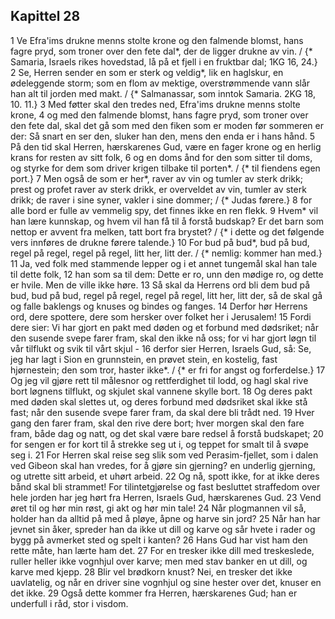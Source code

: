 ## Kapittel 28

1 Ve Efra'ims drukne menns stolte krone og den falmende blomst, hans fagre pryd, som troner over den fete dal*, der de ligger drukne av vin. / {* Samaria, Israels rikes hovedstad, lå på et fjell i en fruktbar dal; 1KG 16, 24.}
2 Se, Herren sender en som er sterk og veldig*, lik en haglskur, en ødeleggende storm; som en flom av mektige, overstrømmende vann slår han alt til jorden med makt. / {* Salmanassar, som inntok Samaria. 2KG 18, 10. 11.}
3 Med føtter skal den tredes ned, Efra'ims drukne menns stolte krone,
4 og med den falmende blomst, hans fagre pryd, som troner over den fete dal, skal det gå som med den fiken som er moden før sommeren er der: Så snart en ser den, sluker han den, mens den enda er i hans hånd.
5 På den tid skal Herren, hærskarenes Gud, være en fager krone og en herlig krans for resten av sitt folk,
6 og en doms ånd for den som sitter til doms, og styrke for dem som driver krigen tilbake til porten*. / {* til fiendens egen port.}
7 Men også de som er her*, raver av vin og tumler av sterk drikk; prest og profet raver av sterk drikk, er overveldet av vin, tumler av sterk drikk; de raver i sine syner, vakler i sine dommer; / {* Judas førere.}
8 for alle bord er fulle av vemmelig spy, det finnes ikke en ren flekk.
9 Hvem* vil han lære kunnskap, og hvem vil han få til å forstå budskap? Er det barn som nettop er avvent fra melken, tatt bort fra brystet? / {* i dette og det følgende vers innføres de drukne førere talende.}
10 For bud på bud*, bud på bud, regel på regel, regel på regel, litt her, litt der. / {* nemlig: kommer han med.}
11 Ja, ved folk med stammende lepper og i et annet tungemål skal han tale til dette folk,
12 han som sa til dem: Dette er ro, unn den mødige ro, og dette er hvile. Men de ville ikke høre.
13 Så skal da Herrens ord bli dem bud på bud, bud på bud, regel på regel, regel på regel, litt her, litt der, så de skal gå og falle baklengs og knuses og bindes og fanges.
14 Derfor hør Herrens ord, dere spottere, dere som hersker over folket her i Jerusalem!
15 Fordi dere sier: Vi har gjort en pakt med døden og et forbund med dødsriket; når den susende svepe farer fram, skal den ikke nå oss; for vi har gjort løgn til vår tilflukt og svik til vårt skjul -
16 derfor sier Herren, Israels Gud, så: Se, jeg har lagt i Sion en grunnstein, en prøvet stein, en kostelig, fast hjørnestein; den som tror, haster ikke*. / {* er fri for angst og forferdelse.}
17 Og jeg vil gjøre rett til målesnor og rettferdighet til lodd, og hagl skal rive bort løgnens tilflukt, og skjulet skal vannene skylle bort.
18 Og deres pakt med døden skal slettes ut, og deres forbund med dødsriket skal ikke stå fast; når den susende svepe farer fram, da skal dere bli trådt ned.
19 Hver gang den farer fram, skal den rive dere bort; hver morgen skal den fare fram, både dag og natt, og det skal være bare redsel å forstå budskapet;
20 for sengen er for kort til å strekke seg ut i, og teppet for smalt til å svøpe seg i.
21 For Herren skal reise seg slik som ved Perasim-fjellet, som i dalen ved Gibeon skal han vredes, for å gjøre sin gjerning? en underlig gjerning, og utrette sitt arbeid, et uhørt arbeid.
22 Og nå, spott ikke, for at ikke deres bånd skal bli strammet! For tilintetgjørelse og fast besluttet straffedom over hele jorden har jeg hørt fra Herren, Israels Gud, hærskarenes Gud.
23 Vend øret til og hør min røst, gi akt og hør min tale!
24 Når plogmannen vil så, holder han da alltid på med å pløye, åpne og harve sin jord?
25 Når han har jevnet sin åker, spreder han da ikke ut dill og karve og sår hvete i rader og bygg på avmerket sted og spelt i kanten?
26 Hans Gud har vist ham den rette måte, han lærte ham det.
27 For en tresker ikke dill med treskeslede, ruller heller ikke vognhjul over karve; men med stav banker en ut dill, og karve med kjepp.
28 Blir vel brødkorn knust? Nei, en tresker det ikke uavlatelig, og når en driver sine vognhjul og sine hester over det, knuser en det ikke.
29 Også dette kommer fra Herren, hærskarenes Gud; han er underfull i råd, stor i visdom.
